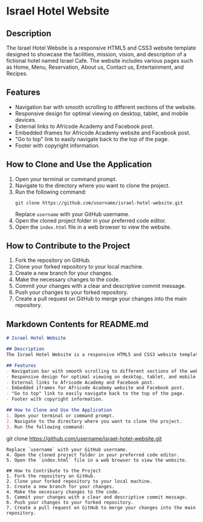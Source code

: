 # Israel Hotel Website

## Description
The Israel Hotel Website is a responsive HTML5 and CSS3 website template designed to showcase the facilities, mission, vision, and description of a fictional hotel named Israel Cafe. The website includes various pages such as Home, Menu, Reservation, About us, Contact us, Entertainment, and Recipes.

## Features
- Navigation bar with smooth scrolling to different sections of the website.
- Responsive design for optimal viewing on desktop, tablet, and mobile devices.
- External links to Africode Academy and Facebook post.
- Embedded iframes for Africode Academy website and Facebook post.
- "Go to top" link to easily navigate back to the top of the page.
- Footer with copyright information.

## How to Clone and Use the Application
1. Open your terminal or command prompt.
2. Navigate to the directory where you want to clone the project.
3. Run the following command:
   ```
   git clone https://github.com/username/israel-hotel-website.git
   ```
   Replace `username` with your GitHub username.
4. Open the cloned project folder in your preferred code editor.
5. Open the `index.html` file in a web browser to view the website.

## How to Contribute to the Project
1. Fork the repository on GitHub.
2. Clone your forked repository to your local machine.
3. Create a new branch for your changes.
4. Make the necessary changes to the code.
5. Commit your changes with a clear and descriptive commit message.
6. Push your changes to your forked repository.
7. Create a pull request on GitHub to merge your changes into the main repository.

## Markdown Contents for README.md
```markdown
# Israel Hotel Website

## Description
The Israel Hotel Website is a responsive HTML5 and CSS3 website template designed to showcase the facilities, mission, vision, and description of a fictional hotel named Israel Cafe. The website includes various pages such as Home, Menu, Reservation, About us, Contact us, Entertainment, and Recipes.

## Features
- Navigation bar with smooth scrolling to different sections of the website.
- Responsive design for optimal viewing on desktop, tablet, and mobile devices.
- External links to Africode Academy and Facebook post.
- Embedded iframes for Africode Academy website and Facebook post.
- "Go to top" link to easily navigate back to the top of the page.
- Footer with copyright information.

## How to Clone and Use the Application
1. Open your terminal or command prompt.
2. Navigate to the directory where you want to clone the project.
3. Run the following command:
   ```
   git clone https://github.com/username/israel-hotel-website.git
   ```
   Replace `username` with your GitHub username.
4. Open the cloned project folder in your preferred code editor.
5. Open the `index.html` file in a web browser to view the website.

## How to Contribute to the Project
1. Fork the repository on GitHub.
2. Clone your forked repository to your local machine.
3. Create a new branch for your changes.
4. Make the necessary changes to the code.
5. Commit your changes with a clear and descriptive commit message.
6. Push your changes to your forked repository.
7. Create a pull request on GitHub to merge your changes into the main repository.
```
